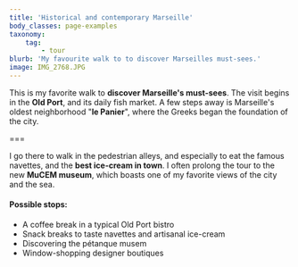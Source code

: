 ```yaml
---
title: 'Historical and contemporary Marseille'
body_classes: page-examples
taxonomy:
    tag:
        - tour
blurb: 'My favourite walk to to discover Marseilles must-sees.'
image: IMG_2768.JPG
---
```


This is my favorite walk to **discover Marseille's must-sees**. The visit begins in the **Old Port**, and its daily fish market. A few steps away is Marseille's oldest neighborhood "**le Panier**", where the Greeks began the foundation of the city.  

===

I go there to walk in the pedestrian alleys, and especially to eat the famous navettes, and the **best ice-cream in town**. I often prolong the tour to the new **MuCEM museum**, which boasts one of my favorite views of the city and the sea.

#### Possible stops:

* A coffee break in a typical Old Port bistro
* Snack breaks to taste navettes and artisanal ice-cream
* Discovering the pétanque musem
* Window-shopping designer boutiques
